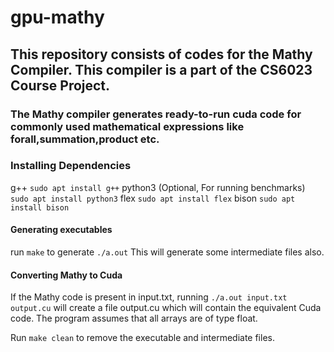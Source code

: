 # gpu-mathy

## This repository consists of codes for the Mathy Compiler. This compiler is a part of the CS6023 Course Project.
### The Mathy compiler generates ready-to-run cuda code for commonly used mathematical expressions like forall,summation,product etc.

### Installing Dependencies
g++ 
`sudo apt install g++`
python3 (Optional, For running benchmarks)
`sudo apt install python3`
flex
`sudo apt install flex`
bison
`sudo apt install bison`

#### Generating executables
run `make` to generate `./a.out`
This will generate some intermediate files also.

#### Converting Mathy to Cuda
If the Mathy code is present in input.txt,
running `./a.out input.txt output.cu` will create a file output.cu which will contain the equivalent Cuda code.
The program assumes that all arrays are of type float.

Run `make clean` to remove the executable and intermediate files.

